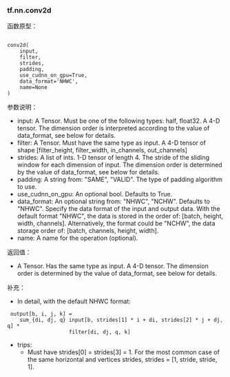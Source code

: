 ### tf.nn.conv2d ###
函数原型：
<pre><code>
conv2d(
    input,
    filter,
    strides,
    padding,
    use_cudnn_on_gpu=True,
    data_format='NHWC',
    name=None
)
</code></pre>

参数说明：
+ input: A Tensor. Must be one of the following types: half, float32. A 4-D tensor. The dimension order is interpreted according to the value of data_format, see below for details.
+ filter: A Tensor. Must have the same type as input. A 4-D tensor of shape [filter_height, filter_width, in_channels, out_channels]
+ strides: A list of ints. 1-D tensor of length 4. The stride of the sliding window for each dimension of input. The dimension order is determined by the value of data_format, see below for details.
+ padding: A string from: "SAME", "VALID". The type of padding algorithm to use.
+ use_cudnn_on_gpu: An optional bool. Defaults to True.
+ data_format: An optional string from: "NHWC", "NCHW". Defaults to "NHWC". Specify the data format of the input and output data. With the default format "NHWC", the data is stored in the order of: [batch, height, width, channels]. Alternatively, the format could be "NCHW", the data storage order of: [batch, channels, height, width].
+ name: A name for the operation (optional).

返回值：
+ A Tensor. Has the same type as input. A 4-D tensor. The dimension order is determined by the value of data_format, see below for details.

补充：
+ In detail, with the default NHWC format:
<pre><code> output[b, i, j, k] =
    sum_{di, dj, q} input[b, strides[1] * i + di, strides[2] * j + dj, q] *
                    filter[di, dj, q, k] 
</code></pre>
+ trips:
    + Must have strides[0] = strides[3] = 1. For the most common case of the same horizontal and vertices strides, strides = [1, stride, stride, 1].
